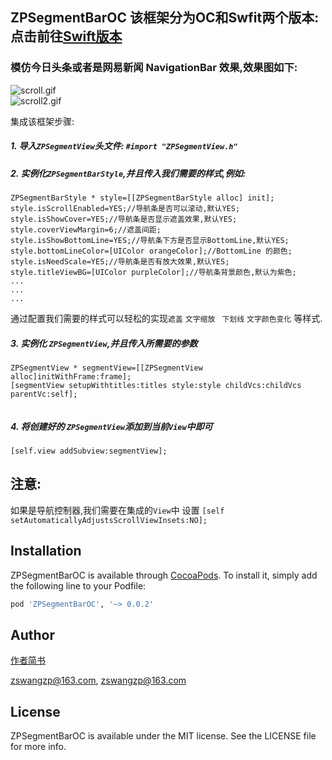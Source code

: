 ## ZPSegmentBarOC  该框架分为OC和Swfit两个版本:点击前往[Swift版本](https://github.com/Guanzhangpeng/ZPSegmentBar)

### 模仿今日头条或者是网易新闻 NavigationBar 效果,效果图如下:
 
![scroll.gif](http://upload-images.jianshu.io/upload_images/1154433-56621400635e2bf0.gif?imageMogr2/auto-orient/strip)                           
![scroll2.gif](http://upload-images.jianshu.io/upload_images/1154433-5e2d81b327126e04.gif?imageMogr2/auto-orient/strip)


 集成该框架步骤:
 
##### 1. 导入`ZPSegmentView`头文件: `#import "ZPSegmentView.h"`
 
##### 2. 实例化`ZPSegmentBarStyle`,并且传入我们需要的样式,例如:

  ```
  ZPSegmentBarStyle * style=[[ZPSegmentBarStyle alloc] init];
  style.isScrollEnabled=YES;//导航条是否可以滚动,默认YES;
  style.isShowCover=YES;//导航条是否显示遮盖效果,默认YES;
  style.coverViewMargin=6;//遮盖间距;
  style.isShowBottomLine=YES;//导航条下方是否显示BottomLine,默认YES;
  style.bottomLineColor=[UIColor orangeColor];//BottomLine 的颜色;
  style.isNeedScale=YES;//导航条是否有放大效果,默认YES;
  style.titleViewBG=[UIColor purpleColor];//导航条背景颜色,默认为紫色;
  ...
  ...
  ...  
  ```
  通过配置我们需要的样式可以轻松的实现` 遮盖 ` `文字缩放` ` 下划线` `文字颜色变化` 等样式.
  
##### 3. 实例化 `ZPSegmentView`,并且传入所需要的参数   


```
ZPSegmentView * segmentView=[[ZPSegmentView alloc]initWithFrame:frame];
[segmentView setupWithtitles:titles style:style childVcs:childVcs parentVc:self];
    
``` 
##### 4. 将创建好的 `ZPSegmentView`添加到当前`View`中即可
`[self.view addSubview:segmentView];`


## 注意:
如果是导航控制器,我们需要在集成的`View`中 设置 
`[self setAutomaticallyAdjustsScrollViewInsets:NO];`

## Installation

ZPSegmentBarOC is available through [CocoaPods](http://cocoapods.org). To install
it, simply add the following line to your Podfile:

```ruby
pod 'ZPSegmentBarOC', '~> 0.0.2'
```

## Author

[作者简书](http://www.jianshu.com/u/68bedf0c5c86)

zswangzp@163.com, zswangzp@163.com

## License

ZPSegmentBarOC is available under the MIT license. See the LICENSE file for more info.


